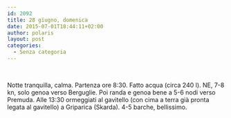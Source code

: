 ```yaml
---
id: 2092
title: 28 giugno, domenica
date: 2015-07-01T18:44:11+02:00
author: polaris
layout: post
categories:
  - Senza categoria
---
```

&nbsp;

Notte tranquilla, calma. Partenza ore 8:30. Fatto acqua (circa 240 l). NE, 7-8 kn, solo genoa verso Berguglie. Poi randa e genoa bene a 5-6 nodi verso Premuda. Alle 13:30 ormeggiati al gavitello (con cima a terra già pronta legata al gavitello) a Griparica (Skarda). 4-5 barche, bellissimo.